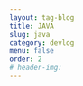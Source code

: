 ```yaml
---
layout: tag-blog
title: JAVA
slug: java
category: devlog
menu: false
order: 2
# header-img:
---
```

